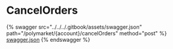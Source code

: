 # CancelOrders

{% swagger src="../../../.gitbook/assets/swagger.json" path="/polymarket/{account}/cancelOrders" method="post" %}
[swagger.json](../../../.gitbook/assets/swagger.json)
{% endswagger %}
